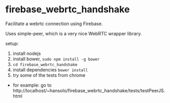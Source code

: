 # firebase_webrtc_handshake
Facilitate a webrtc connection using Firebase.

Uses simple-peer, which is a very nice WebRTC wrapper library.

setup:
  1. install nodejs
  2. install bower, `sudo npm install -g bower`
  3. `cd firebase_webrtc_handshake`
  4. install dependencies `bower install`  
  5. try some of the tests from chrome 
   * for example: go to http://localhost/~hansolo/firebase_webrtc_handshake/tests/testPeerJS.html
